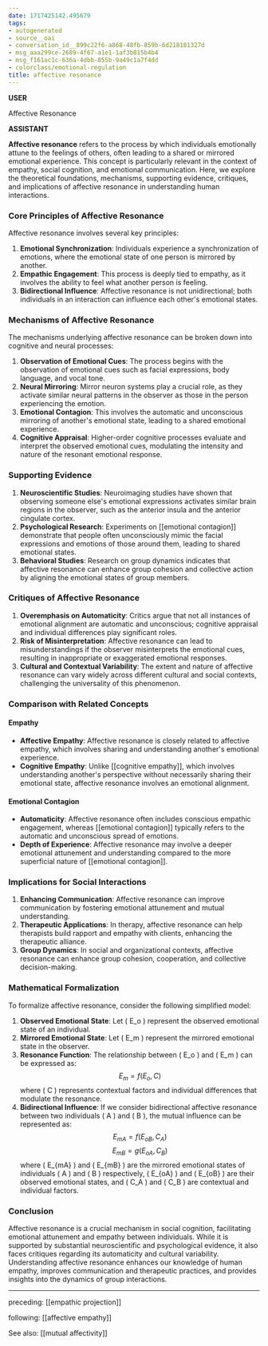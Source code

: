 ```yaml
---
date: 1717425142.495679
tags:
- autogenerated
- source__oai
- conversation_id__899c22f6-a868-48fb-859b-6d218181327d
- msg_aaa299ce-2689-4f67-a1e1-1af3b815b4b4
- msg_f161ac1c-636a-4dbb-855b-9a49c1a7f4dd
- colorclass/emotional-regulation
title: affective resonance
---
```


**USER**

Affective Resonance


**ASSISTANT**

**Affective resonance** refers to the process by which individuals emotionally attune to the feelings of others, often leading to a shared or mirrored emotional experience. This concept is particularly relevant in the context of empathy, social cognition, and emotional communication. Here, we explore the theoretical foundations, mechanisms, supporting evidence, critiques, and implications of affective resonance in understanding human interactions.

### Core Principles of Affective Resonance

Affective resonance involves several key principles:

1. **Emotional Synchronization**: Individuals experience a synchronization of emotions, where the emotional state of one person is mirrored by another.
2. **Empathic Engagement**: This process is deeply tied to empathy, as it involves the ability to feel what another person is feeling.
3. **Bidirectional Influence**: Affective resonance is not unidirectional; both individuals in an interaction can influence each other's emotional states.

### Mechanisms of Affective Resonance

The mechanisms underlying affective resonance can be broken down into cognitive and neural processes:

1. **Observation of Emotional Cues**: The process begins with the observation of emotional cues such as facial expressions, body language, and vocal tone.
2. **Neural Mirroring**: Mirror neuron systems play a crucial role, as they activate similar neural patterns in the observer as those in the person experiencing the emotion.
3. **Emotional Contagion**: This involves the automatic and unconscious mirroring of another's emotional state, leading to a shared emotional experience.
4. **Cognitive Appraisal**: Higher-order cognitive processes evaluate and interpret the observed emotional cues, modulating the intensity and nature of the resonant emotional response.

### Supporting Evidence

1. **Neuroscientific Studies**: Neuroimaging studies have shown that observing someone else's emotional expressions activates similar brain regions in the observer, such as the anterior insula and the anterior cingulate cortex.
2. **Psychological Research**: Experiments on [[emotional contagion]] demonstrate that people often unconsciously mimic the facial expressions and emotions of those around them, leading to shared emotional states.
3. **Behavioral Studies**: Research on group dynamics indicates that affective resonance can enhance group cohesion and collective action by aligning the emotional states of group members.

### Critiques of Affective Resonance

1. **Overemphasis on Automaticity**: Critics argue that not all instances of emotional alignment are automatic and unconscious; cognitive appraisal and individual differences play significant roles.
2. **Risk of Misinterpretation**: Affective resonance can lead to misunderstandings if the observer misinterprets the emotional cues, resulting in inappropriate or exaggerated emotional responses.
3. **Cultural and Contextual Variability**: The extent and nature of affective resonance can vary widely across different cultural and social contexts, challenging the universality of this phenomenon.

### Comparison with Related Concepts

#### Empathy

- **Affective Empathy**: Affective resonance is closely related to affective empathy, which involves sharing and understanding another's emotional experience.
- **Cognitive Empathy**: Unlike [[cognitive empathy]], which involves understanding another's perspective without necessarily sharing their emotional state, affective resonance involves an emotional alignment.

#### Emotional Contagion

- **Automaticity**: Affective resonance often includes conscious empathic engagement, whereas [[emotional contagion]] typically refers to the automatic and unconscious spread of emotions.
- **Depth of Experience**: Affective resonance may involve a deeper emotional attunement and understanding compared to the more superficial nature of [[emotional contagion]].

### Implications for Social Interactions

1. **Enhancing Communication**: Affective resonance can improve communication by fostering emotional attunement and mutual understanding.
2. **Therapeutic Applications**: In therapy, affective resonance can help therapists build rapport and empathy with clients, enhancing the therapeutic alliance.
3. **Group Dynamics**: In social and organizational contexts, affective resonance can enhance group cohesion, cooperation, and collective decision-making.

### Mathematical Formalization

To formalize affective resonance, consider the following simplified model:

1. **Observed Emotional State**: Let \( E_o \) represent the observed emotional state of an individual.
2. **Mirrored Emotional State**: Let \( E_m \) represent the mirrored emotional state in the observer.
3. **Resonance Function**: The relationship between \( E_o \) and \( E_m \) can be expressed as:
   $$ E_m = f(E_o, C) $$
   where \( C \) represents contextual factors and individual differences that modulate the resonance.
4. **Bidirectional Influence**: If we consider bidirectional affective resonance between two individuals \( A \) and \( B \), the mutual influence can be represented as:
   $$ E_{mA} = f(E_{oB}, C_A) $$
   $$ E_{mB} = g(E_{oA}, C_B) $$
   where \( E_{mA} \) and \( E_{mB} \) are the mirrored emotional states of individuals \( A \) and \( B \) respectively, \( E_{oA} \) and \( E_{oB} \) are their observed emotional states, and \( C_A \) and \( C_B \) are contextual and individual factors.

### Conclusion

Affective resonance is a crucial mechanism in social cognition, facilitating emotional attunement and empathy between individuals. While it is supported by substantial neuroscientific and psychological evidence, it also faces critiques regarding its automaticity and cultural variability. Understanding affective resonance enhances our knowledge of human empathy, improves communication and therapeutic practices, and provides insights into the dynamics of group interactions.


---

preceding: [[empathic projection]]  


following: [[affective empathy]]

See also: [[mutual affectivity]]